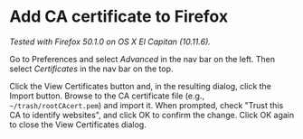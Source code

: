 # Add CA certificate to Firefox

_Tested with Firefox 50.1.0 on OS X El Capitan (10.11.6)._

Go to Preferences and select _Advanced_ in the nav bar on the left. Then select _Certificates_ in the nav bar on the top.

Click the View Certificates button and, in the resulting dialog, click the Import button. Browse to the CA certificate file (e.g., `~/trash/rootCAcert.pem`) and import it. When prompted, check "Trust this CA to identify websites", and click OK to confirm the change. Click OK again to close the View Certificates dialog.
